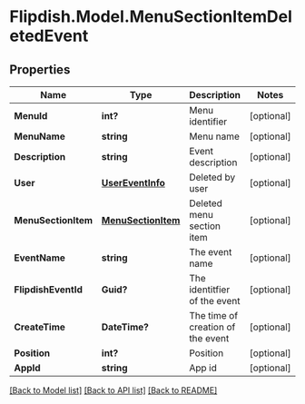 # Flipdish.Model.MenuSectionItemDeletedEvent
## Properties

Name | Type | Description | Notes
------------ | ------------- | ------------- | -------------
**MenuId** | **int?** | Menu identifier | [optional] 
**MenuName** | **string** | Menu name | [optional] 
**Description** | **string** | Event description | [optional] 
**User** | [**UserEventInfo**](UserEventInfo.md) | Deleted by user | [optional] 
**MenuSectionItem** | [**MenuSectionItem**](MenuSectionItem.md) | Deleted menu section item | [optional] 
**EventName** | **string** | The event name | [optional] 
**FlipdishEventId** | **Guid?** | The identitfier of the event | [optional] 
**CreateTime** | **DateTime?** | The time of creation of the event | [optional] 
**Position** | **int?** | Position | [optional] 
**AppId** | **string** | App id | [optional] 

[[Back to Model list]](../README.md#documentation-for-models) [[Back to API list]](../README.md#documentation-for-api-endpoints) [[Back to README]](../README.md)

